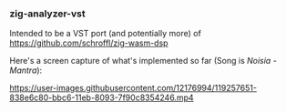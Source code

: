 ### zig-analyzer-vst
Intended to be a VST port (and potentially more) of https://github.com/schroffl/zig-wasm-dsp

Here's a screen capture of what's implemented so far (Song is _Noisia - Mantra_):

https://user-images.githubusercontent.com/12176994/119257651-838e6c80-bbc6-11eb-8093-7f90c8354246.mp4
